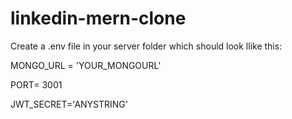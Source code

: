 # linkedin-mern-clone
Create a .env file in your server folder which should look llike this:

MONGO_URL = 'YOUR_MONGOURL'

PORT= 3001

JWT_SECRET='ANYSTRING'
